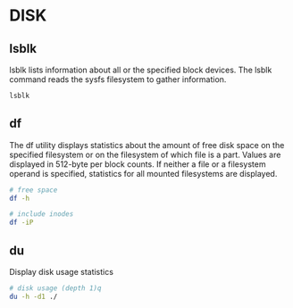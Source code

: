 # DISK

## lsblk

lsblk lists information about all or the specified block devices. The lsblk command reads the sysfs filesystem to gather information.

```sh
lsblk 
```

## df

The df utility displays statistics about the amount of free disk space on the specified filesystem or on the filesystem of which file is a part.  Values are displayed in 512-byte per block counts.  If neither a file or a filesystem operand is specified, statistics for all mounted filesystems are displayed.  

```sh
# free space
df -h

# include inodes
df -iP
```

## du

Display disk usage statistics  

```sh
# disk usage (depth 1)q
du -h -d1 ./
```
